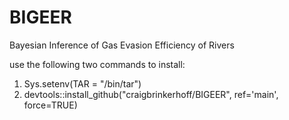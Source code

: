 # BIGEER
 Bayesian Inference of Gas Evasion Efficiency of Rivers

use the following two commands to install:
<br>
1)	Sys.setenv(TAR = "/bin/tar")
2) devtools::install_github("craigbrinkerhoff/BIGEER", ref='main', force=TRUE)
